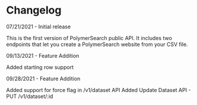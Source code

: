 # Changelog

07/21/2021 - Initial release

This is the first version of PolymerSearch public API. It includes two endpoints that let you create a PolymerSearch website from your CSV file.

09/13/2021 - Feature Addition

Added starting row support


09/28/2021 - Feature Addition

Added support for force flag in /v1/dataset API
Added Update Dataset API - PUT /v1/dataset/:id